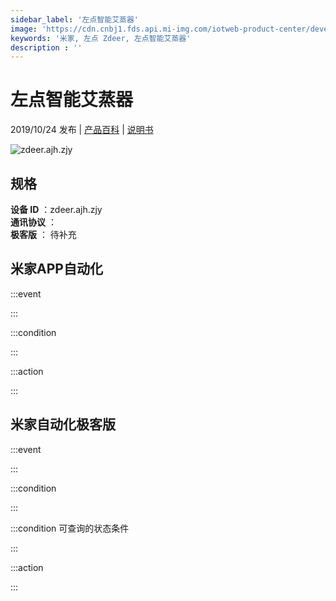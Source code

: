 ```yaml
---
sidebar_label: '左点智能艾蒸器'
image: 'https://cdn.cnbj1.fds.api.mi-img.com/iotweb-product-center/developer_15692257949484NHqj3uj.png?GalaxyAccessKeyId=AKVGLQWBOVIRQ3XLEW&Expires=9223372036854775807&Signature=Bf9iQTMORzGJan9W5fstCy7y1dM='
keywords: '米家, 左点 Zdeer, 左点智能艾蒸器'
description : ''
---
```

# 左点智能艾蒸器

2019/10/24 发布 | [产品百科](https://home.mi.com/webapp/content/baike/product/index.html?model=zdeer.ajh.zjy/) | [说明书](https://home.mi.com/views/introduction.html?model=zdeer.ajh.zjy&region=cn)

![zdeer.ajh.zjy](https://cdn.cnbj1.fds.api.mi-img.com/iotweb-product-center/developer_15692257949484NHqj3uj.png?GalaxyAccessKeyId=AKVGLQWBOVIRQ3XLEW&Expires=9223372036854775807&Signature=Bf9iQTMORzGJan9W5fstCy7y1dM=)

## 规格  
> 
**设备 ID** ：zdeer.ajh.zjy  
**通讯协议** ：  
**极客版**  ： 待补充 


## 米家APP自动化  

:::event  

:::

:::condition  

:::

:::action   

:::

## 米家自动化极客版  

:::event  

:::

:::condition  

:::

:::condition 可查询的状态条件  

:::

:::action  

:::

        
